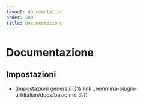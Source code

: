 ```yaml
---
layout: documentation
order: 500
title: Documentazione
---
```

# Documentazione

## Impostazioni

* [Impostazioni generali]({% link _remmina-plugin-url/italian/docs/basic.md %})
